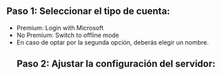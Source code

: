 <body>
    <main>
        <h2>Paso 1: Seleccionar el tipo de cuenta:</h2>
        <ul>
            <li>Premium: Login with Microsoft</li>
            <li>No Premium: Switch to offline mode</li>
            <li>En caso de optar por la segunda opción, deberás elegir un nombre.</li>
        <h2>Paso 2: Ajustar la configuración del servidor:</h2>
        <ul>
      
